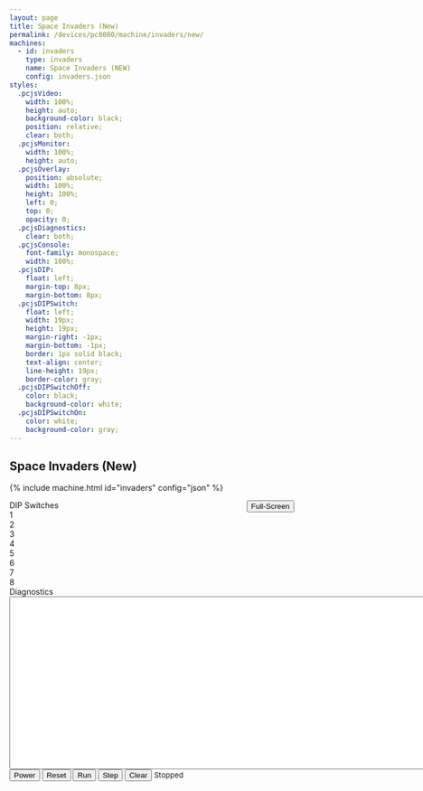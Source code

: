 ```yaml
---
layout: page
title: Space Invaders (New)
permalink: /devices/pc8080/machine/invaders/new/
machines:
  - id: invaders
    type: invaders
    name: Space Invaders (NEW)
    config: invaders.json
styles:
  .pcjsVideo:
    width: 100%;
    height: auto;
    background-color: black;
    position: relative;
    clear: both;
  .pcjsMonitor:
    width: 100%;
    height: auto;
  .pcjsOverlay:
    position: absolute;
    width: 100%;
    height: 100%;
    left: 0;
    top: 0;
    opacity: 0;
  .pcjsDiagnostics:
    clear: both;
  .pcjsConsole:
    font-family: monospace;
    width: 100%;
  .pcjsDIP:
    float: left;
    margin-top: 8px;
    margin-bottom: 8px;
  .pcjsDIPSwitch:
    float: left;
    width: 19px;
    height: 19px;
    margin-right: -1px;
    margin-bottom: -1px;
    border: 1px solid black;
    text-align: center;
    line-height: 19px;
    border-color: gray;
  .pcjsDIPSwitchOff:
    color: black;
    background-color: white;
  .pcjsDIPSwitchOn:
    color: white;
    background-color: gray;
---
```


Space Invaders (New)
--------------------

{% include machine.html id="invaders" config="json" %}

<div id="invaders">
  <button id="zoomInvaders" style="float:right">Full-Screen</button>
  <div id="videoInvaders" class="pcjsVideo"></div>
  <div class="pcjsDIP">
    <div>DIP Switches</div>
    <div id="sw1" class="pcjsDIPSwitch pcjsDIPSwitchOff">1</div>
    <div id="sw2" class="pcjsDIPSwitch pcjsDIPSwitchOff">2</div>
    <div id="sw3" class="pcjsDIPSwitch pcjsDIPSwitchOff">3</div>
    <div id="sw4" class="pcjsDIPSwitch pcjsDIPSwitchOff">4</div>
    <div id="sw5" class="pcjsDIPSwitch pcjsDIPSwitchOff">5</div>
    <div id="sw6" class="pcjsDIPSwitch pcjsDIPSwitchOff">6</div>
    <div id="sw7" class="pcjsDIPSwitch pcjsDIPSwitchOff">7</div>
    <div id="sw8" class="pcjsDIPSwitch pcjsDIPSwitchOff">8</div>
  </div>
</div>
<div class="pcjsDiagnostics">
  <div>
    <div>Diagnostics</div>
    <textarea id="printInvaders" class="pcjsConsole" cols="128" rows="20" spellcheck="false"></textarea>
  </div>
  <button id="powerInvaders">Power</button>
  <button id="resetInvaders">Reset</button>
  <button id="runInvaders">Run</button>
  <button id="stepInvaders">Step</button>
  <button id="clearInvaders">Clear</button>
  <span id="speedInvaders" style="font-size:small">Stopped</span>
</div>
